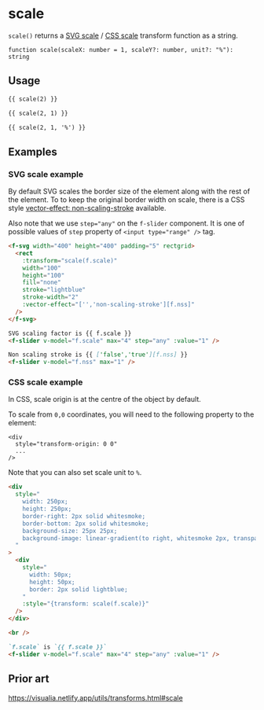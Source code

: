 # scale

`scale()` returns a [SVG scale](https://developer.mozilla.org/en-US/docs/Web/SVG/Attribute/transform#scale) / [CSS scale](<https://developer.mozilla.org/en-US/docs/Web/CSS/transform-function/scale()>) transform function as a string.

```
function scale(scaleX: number = 1, scaleY?: number, unit?: "%"): string
```

## Usage

```md
{{ scale(2) }}

{{ scale(2, 1) }}

{{ scale(2, 1, '%') }}
```

## Examples

### SVG scale example

By default SVG scales the border size of the element along with the rest of the element. To to keep the original border width on scale, there is a CSS style [vector-effect: non-scaling-stroke](https://www.w3.org/TR/SVGTiny12/painting.html#NonScalingStroke) available.

Also note that we use `step="any"` on the `f-slider` component. It is one of possible values of `step` property of `<input type="range" />` tag.

```md
<f-svg width="400" height="400" padding="5" rectgrid>
  <rect
    :transform="scale(f.scale)"
    width="100"
    height="100"
    fill="none"
    stroke="lightblue"
    stroke-width="2"
    :vector-effect="['','non-scaling-stroke'][f.nss]"
  />
</f-svg>

SVG scaling factor is {{ f.scale }}
<f-slider v-model="f.scale" max="4" step="any" :value="1" />

Non scaling stroke is {{ ['false','true'][f.nss] }}
<f-slider v-model="f.nss" max="1" />
```

### CSS scale example

In CSS, scale origin is at the centre of the object by default.

To scale from `0,0` coordinates, you will need to the following property to the element:

```
<div
  style="transform-origin: 0 0"
  ...
/>
```

Note that you can also set scale unit to `%`.

```md
<div
  style="
    width: 250px;
    height: 250px;
    border-right: 2px solid whitesmoke;
    border-bottom: 2px solid whitesmoke;
    background-size: 25px 25px;
    background-image: linear-gradient(to right, whitesmoke 2px, transparent 2px), linear-gradient(to bottom, whitesmoke 2px, transparent 2px);
  "
>
  <div
    style="
      width: 50px;
      height: 50px;
      border: 2px solid lightblue;
    "
    :style="{transform: scale(f.scale)}"
  /> 
</div>

<br />

`f.scale` is `{{ f.scale }}`
<f-slider v-model="f.scale" max="4" step="any" :value="1" />
```

## Prior art

https://visualia.netlify.app/utils/transforms.html#scale
